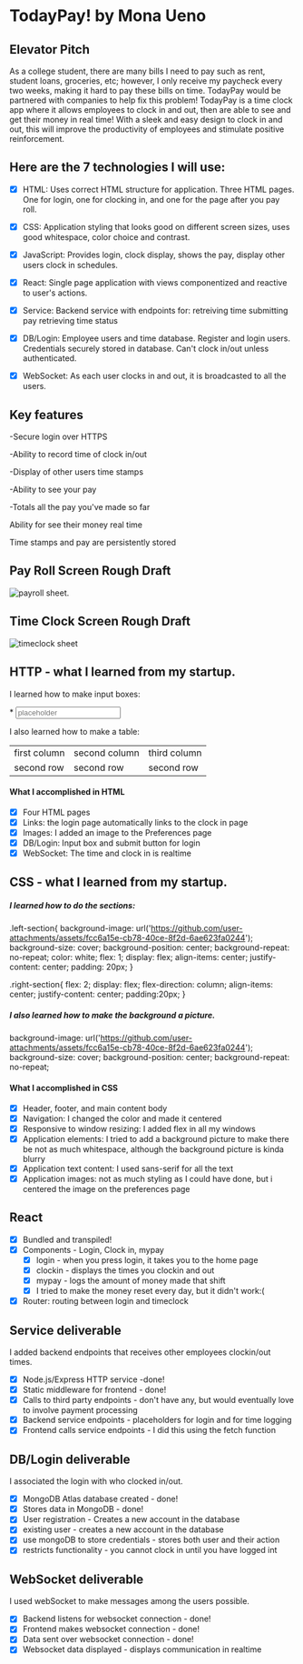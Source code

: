# TodayPay! by Mona Ueno

## Elevator Pitch

As a college student, there are many bills I need to pay such as rent, student loans, groceries, etc; however, I only receive my paycheck every two weeks, making it hard to pay these bills on time. TodayPay would be partnered with companies to help fix this problem! TodayPay is a time clock app where it allows employees to clock in and out, then are able to see and get their money in real time! With a sleek and easy design to clock in and out, this will improve the productivity of employees and stimulate positive reinforcement. 

## Here are the 7 technologies I will use:

- [x] HTML: Uses correct HTML structure for application. Three HTML pages. One for login, one for clocking in, and one for the page after you pay roll. 

- [x] CSS: Application styling that looks good on different screen sizes, uses good whitespace, color choice and contrast.

- [x] JavaScript: Provides login, clock display, shows the pay, display other users clock in schedules.

- [x] React: Single page application with views componentized and reactive to user's actions.

- [x] Service: Backend service with endpoints for:
retreiving time
submitting pay
retrieving time status

- [x] DB/Login: Employee users and time database. Register and login users. Credentials securely stored in database. Can't clock in/out unless authenticated.

- [x] WebSocket: As each user clocks in and out, it is broadcasted to all the users. 

## Key features

-Secure login over HTTPS

-Ability to record time of clock in/out

-Display of other users time stamps

-Ability to see your pay

-Totals all the pay you've made so far

Ability for see their money real time

Time stamps and pay are persistently stored

## **Pay Roll Screen Rough Draft**

![payroll sheet.](https://github.com/user-attachments/assets/cd7e7a59-80fc-4ea7-8399-28d9719b356a)

## **Time Clock Screen Rough Draft**
![timeclock sheet](https://github.com/user-attachments/assets/709d0a92-f3d0-430d-855f-a962c0784193)

## HTTP - what I learned from my startup.

I learned how to make input boxes: <div> <span>*</span>
<input type="text" placeholder="placeholder">
</div>

I also learned how to make a table:
<table>
  <thead>
    <tbody>
      <tr>
        <td>first column</td>
        <td>second column</td>
        <td>third column</td>
      </tr>
      <tr>
        <td>second row</td>
        <td>second row</td>
        <td>second row</td>
      </tr>
    </tbody>
  </thead>
</table>

#### What I accomplished in HTML
- [x] Four HTML pages
- [x] Links: the login page automatically links to the clock in page
- [x] Images: I added an image to the Preferences page
- [x] DB/Login: Input box and submit button for login
- [x] WebSocket: The time and clock in is realtime

## CSS - what I learned from my startup.

##### I learned how to do the sections:


.left-section{
  background-image: url('https://github.com/user-attachments/assets/fcc6a15e-cb78-40ce-8f2d-6ae623fa0244');
  background-size: cover;
  background-position: center;
  background-repeat: no-repeat;
  color: white;
  flex: 1;
  display: flex;
  align-items: center;
  justify-content: center;
  padding: 20px;
}


.right-section{
  flex: 2;
  display: flex;
  flex-direction: column;
  align-items: center;
  justify-content: center;
  padding:20px;
}


##### I also learned how to make the background a picture.

background-image: url('https://github.com/user-attachments/assets/fcc6a15e-cb78-40ce-8f2d-6ae623fa0244');
background-size: cover;
background-position: center;
background-repeat: no-repeat;

#### What I accomplished in CSS 
- [x] Header, footer, and main content body
- [x] Navigation: I changed the color and made it centered
- [x] Responsive to window resizing: I added flex in all my windows
- [x] Application elements: I tried to add a background picture to make there be not as much whitespace, although the background picture is kinda blurry
- [x] Application text content: I used sans-serif for all the text
- [x] Application images: not as much styling as I could have done, but i centered the image on the preferences page

## React
- [x] Bundled and transpiled!
- [x] Components - Login, Clock in, mypay
  - [x] login - when you press login, it takes you to the home page
  - [x] clockin -  displays the times you clockin and out
  - [x] mypay - logs the amount of money made that shift
  - [x] I tried to make the money reset every day, but it didn't work:(
- [x] Router: routing between login and timeclock

## Service deliverable
I added backend endpoints that receives other employees clockin/out times.

- [x] Node.js/Express HTTP service -done!
- [x] Static middleware for frontend - done!
- [x] Calls to third party endpoints - don't have any, but would eventually love to involve payment processing
- [x] Backend service endpoints - placeholders for login and for time logging
- [x] Frontend calls service endpoints - I did this using the fetch function  

## DB/Login deliverable
I associated the login with who clocked in/out. 
- [x] MongoDB Atlas database created - done!
- [x] Stores data in MongoDB - done!
- [x] User registration - Creates a new account in the database
- [x] existing user - creates a new account in the database
- [x] use mongoDB to store credentials - stores both user and their action
- [x] restricts functionality - you cannot clock in until you have logged int

## WebSocket deliverable
I used webSocket to make messages among the users possible.
- [x] Backend listens for websocket connection - done!
- [x] Frontend makes websocket connection - done!
- [x] Data sent over websocket connection - done!
- [x] Websocket data displayed - displays communication in realtime  
